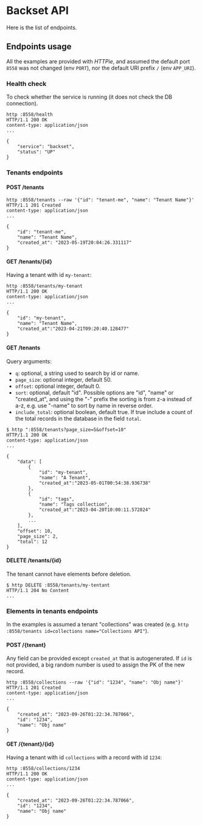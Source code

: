 # Backset API

Here is the list of endpoints.

## Endpoints usage

All the examples are provided with *HTTPie*, and assumed the default
port `8558` was not changed (env `PORT`), nor the default URI prefix `/`
(env `APP_URI`).

### Health check

To check whether the service is running (it does not check the DB connection).

```shell
http :8558/health
HTTP/1.1 200 OK
content-type: application/json
...

{
    "service": "backset",
    "status": "UP"
}
```

### Tenants endpoints

#### POST /tenants

```shell
http :8558/tenants --raw '{"id": "tenant-me", "name": "Tenant Name"}'
HTTP/1.1 201 Created
content-type: application/json
...

{
    "id": "tenant-me",
    "name": "Tenant Name",
    "created_at": "2023-05-19T20:04:26.331117"
}
```

#### GET /tenants/{id}

Having a tenant with id `my-tenant`:

```shell
http :8558/tenants/my-tenant
HTTP/1.1 200 OK
content-type: application/json
...

{
    "id": "my-tenant",
    "name": "Tenant Name",
    "created_at":"2023-04-21T09:20:40.128477"
}
```

#### GET /tenants

Query arguments:

- `q`: optional, a string used to search by id or name.
- `page_size`: optional integer, default 50.
- `offset`: optional integer, default 0.
- `sort`: optional, default "id". Possible options are "id", "name" or "created_at",
  and using the "-" prefix the sorting is from z-a instead of a-z, e.g. use
  "-name" to sort by name in reverse order.
- `include_total`: optional boolean, default true. If true include a count of the
  total records in the database in the field `total`.

```shell
$ http ":8558/tenants?page_size=5&offset=10"
HTTP/1.1 200 OK
content-type: application/json
...

{
    "data": [
        {
            "id": "my-tenant",
            "name": "A Tenant",
            "created_at":"2023-05-01T00:54:38.936738"
        },
        {
            "id": "tags",
            "name": "Tags collection",
            "created_at":"2023-04-20T10:00:11.572824"
        },
        ...
    ],
    "offset": 10,
    "page_size": 2,
    "total": 12
}
```

#### DELETE /tenants/{id}

The tenant cannot have elements before deletion.

```shell
$ http DELETE :8558/tenants/my-tentant
HTTP/1.1 204 No Content
...
```

### Elements in tenants endpoints

In the examples is assumed a tenant "collections" was
created (e.g. `http :8558/tenants id=collections name="Collections API"`).

#### POST /{tenant}

Any field can be provided except `created_at` that is autogenerated.
If `id` is not provided, a big random number is used to assign the
PK of the new record.

```shell
http :8558/collections --raw '{"id": "1234", "name": "Obj name"}'
HTTP/1.1 201 Created
content-type: application/json
...

{
    "created_at": "2023-09-26T01:22:34.787066",
    "id": "1234",
    "name": "Obj name"
}
```

#### GET /{tenant}/{id}

Having a tenant with id `collections` with a record with id `1234`:

```shell
http :8558/collections/1234
HTTP/1.1 200 OK
content-type: application/json
...

{
    "created_at": "2023-09-26T01:22:34.787066",
    "id": "1234",
    "name": "Obj name"
}
```
